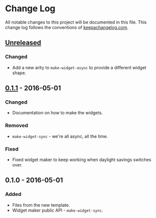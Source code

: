 # Change Log
All notable changes to this project will be documented in this file. This change log follows the conventions of [keepachangelog.com](http://keepachangelog.com/).

## [Unreleased]
### Changed
- Add a new arity to `make-widget-async` to provide a different widget shape.

## [0.1.1] - 2016-05-01
### Changed
- Documentation on how to make the widgets.

### Removed
- `make-widget-sync` - we're all async, all the time.

### Fixed
- Fixed widget maker to keep working when daylight savings switches over.

## 0.1.0 - 2016-05-01
### Added
- Files from the new template.
- Widget maker public API - `make-widget-sync`.

[Unreleased]: https://github.com/your-name/test/compare/0.1.1...HEAD
[0.1.1]: https://github.com/your-name/test/compare/0.1.0...0.1.1
